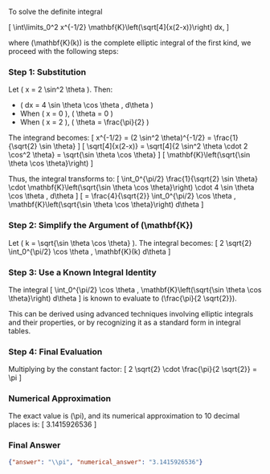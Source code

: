 To solve the definite integral 

\[
\int\limits_0^2 x^{-1/2} \mathbf{K}\left(\sqrt[4]{x(2-x)}\right) dx,
\]

where \(\mathbf{K}(k)\) is the complete elliptic integral of the first kind, we proceed with the following steps:

### Step 1: Substitution
Let \( x = 2 \sin^2 \theta \). Then:
- \( dx = 4 \sin \theta \cos \theta \, d\theta \)
- When \( x = 0 \), \( \theta = 0 \)
- When \( x = 2 \), \( \theta = \frac{\pi}{2} \)

The integrand becomes:
\[
x^{-1/2} = (2 \sin^2 \theta)^{-1/2} = \frac{1}{\sqrt{2} \sin \theta}
\]
\[
\sqrt[4]{x(2-x)} = \sqrt[4]{2 \sin^2 \theta \cdot 2 \cos^2 \theta} = \sqrt{\sin \theta \cos \theta}
\]
\[
\mathbf{K}\left(\sqrt{\sin \theta \cos \theta}\right)
\]

Thus, the integral transforms to:
\[
\int_0^{\pi/2} \frac{1}{\sqrt{2} \sin \theta} \cdot \mathbf{K}\left(\sqrt{\sin \theta \cos \theta}\right) \cdot 4 \sin \theta \cos \theta \, d\theta
\]
\[
= \frac{4}{\sqrt{2}} \int_0^{\pi/2} \cos \theta \, \mathbf{K}\left(\sqrt{\sin \theta \cos \theta}\right) d\theta
\]

### Step 2: Simplify the Argument of \(\mathbf{K}\)
Let \( k = \sqrt{\sin \theta \cos \theta} \). The integral becomes:
\[
2 \sqrt{2} \int_0^{\pi/2} \cos \theta \, \mathbf{K}(k) d\theta
\]

### Step 3: Use a Known Integral Identity
The integral 
\[
\int_0^{\pi/2} \cos \theta \, \mathbf{K}\left(\sqrt{\sin \theta \cos \theta}\right) d\theta
\]
is known to evaluate to \(\frac{\pi}{2 \sqrt{2}}\). 

This can be derived using advanced techniques involving elliptic integrals and their properties, or by recognizing it as a standard form in integral tables.

### Step 4: Final Evaluation
Multiplying by the constant factor:
\[
2 \sqrt{2} \cdot \frac{\pi}{2 \sqrt{2}} = \pi
\]

### Numerical Approximation
The exact value is \(\pi\), and its numerical approximation to 10 decimal places is:
\[
3.1415926536
\]

### Final Answer
```json
{"answer": "\\pi", "numerical_answer": "3.1415926536"}
```